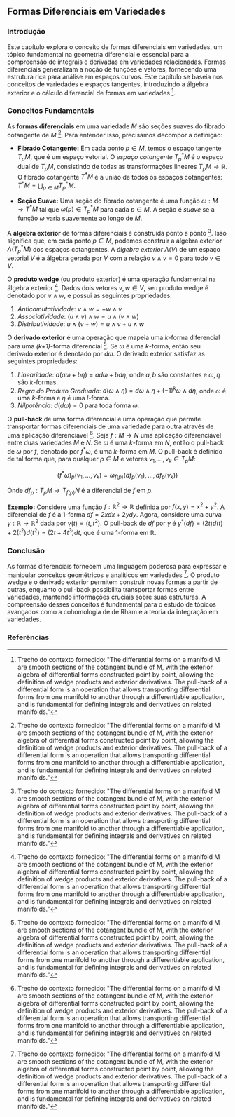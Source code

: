 ## Formas Diferenciais em Variedades

### Introdução
Este capítulo explora o conceito de formas diferenciais em variedades, um tópico fundamental na geometria diferencial e essencial para a compreensão de integrais e derivadas em variedades relacionadas. Formas diferenciais generalizam a noção de funções e vetores, fornecendo uma estrutura rica para análise em espaços curvos. Este capítulo se baseia nos conceitos de variedades e espaços tangentes, introduzindo a álgebra exterior e o cálculo diferencial de formas em variedades [^309].

### Conceitos Fundamentais

As **formas diferenciais** em uma variedade *M* são seções suaves do fibrado cotangente de *M* [^309]. Para entender isso, precisamos decompor a definição:

*   **Fibrado Cotangente:** Em cada ponto $p \in M$, temos o espaço tangente $T_pM$, que é um espaço vetorial. O *espaço cotangente* $T_p^*M$ é o espaço dual de $T_pM$, consistindo de todas as transformações lineares $T_pM \to \mathbb{R}$. O fibrado cotangente $T^*M$ é a união de todos os espaços cotangentes: $T^*M = \bigcup_{p \in M} T_p^*M$.

*   **Seção Suave:** Uma seção do fibrado cotangente é uma função $\omega: M \to T^*M$ tal que $\omega(p) \in T_p^*M$ para cada $p \in M$. A seção é *suave* se a função $\omega$ varia suavemente ao longo de *M*.

A **álgebra exterior** de formas diferenciais é construída ponto a ponto [^309]. Isso significa que, em cada ponto $p \in M$, podemos construir a álgebra exterior $\Lambda(T_p^*M)$ dos espaços cotangentes. A *álgebra exterior* $\Lambda(V)$ de um espaço vetorial $V$ é a álgebra gerada por $V$ com a relação $v \wedge v = 0$ para todo $v \in V$.

O **produto wedge** (ou produto exterior) é uma operação fundamental na álgebra exterior [^309]. Dados dois vetores $v, w \in V$, seu produto wedge é denotado por $v \wedge w$, e possui as seguintes propriedades:

1.  *Anticomutatividade*: $v \wedge w = -w \wedge v$
2.  *Associatividade*: $(u \wedge v) \wedge w = u \wedge (v \wedge w)$
3.  *Distributividade*: $u \wedge (v + w) = u \wedge v + u \wedge w$

O **derivado exterior** é uma operação que mapeia uma *k*-forma diferencial para uma *(k+1)*-forma diferencial [^309]. Se $\omega$ é uma *k*-forma, então seu derivado exterior é denotado por $d\omega$. O derivado exterior satisfaz as seguintes propriedades:

1.  *Linearidade*: $d(a\omega + b\eta) = a d\omega + b d\eta$, onde $a, b$ são constantes e $\omega, \eta$ são *k*-formas.
2.  *Regra do Produto Graduado*: $d(\omega \wedge \eta) = d\omega \wedge \eta + (-1)^k \omega \wedge d\eta$, onde $\omega$ é uma *k*-forma e $\eta$ é uma *l*-forma.
3.  *Nilpotência*: $d(d\omega) = 0$ para toda forma $\omega$.

O **pull-back** de uma forma diferencial é uma operação que permite transportar formas diferenciais de uma variedade para outra através de uma aplicação diferenciável [^309]. Seja $f: M \to N$ uma aplicação diferenciável entre duas variedades *M* e *N*. Se $\omega$ é uma *k*-forma em *N*, então o pull-back de $\omega$ por *f*, denotado por $f^*\omega$, é uma *k*-forma em *M*. O pull-back é definido de tal forma que, para qualquer $p \in M$ e vetores $v_1, \dots, v_k \in T_pM$:

$$(f^*\omega)_p(v_1, \dots, v_k) = \omega_{f(p)}(df_p(v_1), \dots, df_p(v_k))$$

Onde $df_p: T_pM \to T_{f(p)}N$ é a diferencial de *f* em *p*.

**Exemplo:** Considere uma função $f: \mathbb{R}^2 \to \mathbb{R}$ definida por $f(x,y) = x^2 + y^2$. A diferencial de $f$ é a 1-forma $df = 2x dx + 2y dy$. Agora, considere uma curva $\gamma: \mathbb{R} \to \mathbb{R}^2$ dada por $\gamma(t) = (t, t^2)$. O pull-back de $df$ por $\gamma$ é $\gamma^*(df) = (2t)d(t) + 2(t^2)d(t^2) = (2t + 4t^3)dt$, que é uma 1-forma em $\mathbb{R}$.

### Conclusão

As formas diferenciais fornecem uma linguagem poderosa para expressar e manipular conceitos geométricos e analíticos em variedades [^309]. O produto wedge e o derivado exterior permitem construir novas formas a partir de outras, enquanto o pull-back possibilita transportar formas entre variedades, mantendo informações cruciais sobre suas estruturas. A compreensão desses conceitos é fundamental para o estudo de tópicos avançados como a cohomologia de de Rham e a teoria da integração em variedades.

### Referências
[^309]: Trecho do contexto fornecido: "The differential forms on a manifold M are smooth sections of the cotangent bundle of M, with the exterior algebra of differential forms constructed point by point, allowing the definition of wedge products and exterior derivatives. The pull-back of a differential form is an operation that allows transporting differential forms from one manifold to another through a differentiable application, and is fundamental for defining integrals and derivatives on related manifolds."

<!-- END -->